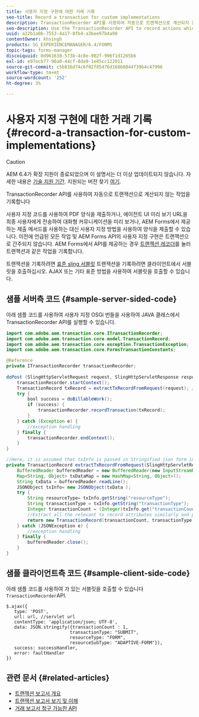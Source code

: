 ```yaml
---
title: 사용자 지정 구현에 대한 거래 기록
seo-title: Record a transaction for custom implementations
description: TransactionRecorder API를 사용하여 자동으로 트랜잭션으로 계산되지 않는 작업을 기록합니다
seo-description: Use the TransactionRecorder API to record actions which are not accounted as transactions automatically
uuid: a22b1a0b-7553-4a17-8fb4-a3bee97b4a98
contentOwner: khsingh
products: SG_EXPERIENCEMANAGER/6.4/FORMS
topic-tags: forms-manager
discoiquuid: 0d961630-573b-4c8e-902f-996f1d1265b6
exl-id: e97ecb77-96a0-44cf-8da9-1e85cc122011
source-git-commit: c5b816d74c6f02f85476d16868844f39b4c47996
workflow-type: tm+mt
source-wordcount: '252'
ht-degree: 3%

---
```


# 사용자 지정 구현에 대한 거래 기록 {#record-a-transaction-for-custom-implementations}

>[!CAUTION]
>
>AEM 6.4가 확장 지원이 종료되었으며 이 설명서는 더 이상 업데이트되지 않습니다. 자세한 내용은 [기술 지원 기간](https://helpx.adobe.com/kr/support/programs/eol-matrix.html). 지원되는 버전 찾기 [여기](https://experienceleague.adobe.com/docs/).

TransactionRecorder API를 사용하여 자동으로 트랜잭션으로 계산되지 않는 작업을 기록합니다

사용자 지정 코드를 사용하여 PDF 양식을 제출하거나, 에이전트 UI 미리 보기 URL을 최종 사용자에게 전송하여 대화형 커뮤니케이션을 미리 보거나, AEM Forms에서 제공하는 제출 메서드를 사용하는 대신 사용자 지정 방법을 사용하여 양식을 제출할 수 있습니다. 이전에 언급된 모든 작업 및 AEM Forms API의 사용자 지정 구현은 트랜잭션으로 간주되지 않습니다. AEM Forms에서 API를 제공하는 경우 [트랜잭션 레코더](https://helpx.adobe.com/experience-manager/6-4/forms/javadocs/com/adobe/aem/transaction/core/ITransactionRecorder.html)를 눌러 트랜잭션과 같은 작업을 기록합니다.

트랜잭션을 기록하려면 [표준 sling 서블릿](https://helpx.adobe.com/experience-manager/using/custom-sling-servlets.html) 트랜잭션을 기록하려면 클라이언트에서 서블릿을 호출하십시오. AJAX 또는 기타 표준 방법을 사용하여 서블릿을 호출할 수 있습니다.

## 샘플 서버측 코드 {#sample-server-sided-code}

아래 샘플 코드를 사용하여 사용자 지정 OSGi 번들을 사용하여 JAVA 클래스에서 TransactionRecorder API를 실행할 수 있습니다.

```java
import com.adobe.aem.transaction.core.ITransactionRecorder;
import com.adobe.aem.transaction.core.model.TransactionRecord;
import com.adobe.aem.transaction.core.exception.TransactionException;
import com.adobe.aem.transaction.core.FormsTransactionConstants;

@Reference
private ITransactionRecorder transactionRecorder;
 
doPost (SlingHttpServletRequest request, SlingHttpServletResponse response) {
    transactionRecorder.startContext();
    TransactionRecord txRecord = extractTxRecordFromRequest(request); //extract transaction relevant data from request
    try {
        bool success = doBillableWork();
        if (success) {
            transactionRecorder.recordTransaction(txRecord);
        }
    } catch (Exception e) {
        //exception handling
    } finally {
        transactionRecorder.endContext();
    }
}

//Here, it is assumed that txInfo is passed in Stringified json form in the ajax call (in data parameter). You can pass txInfo from client in any way that you find suitable.
private TransactionRecord extractTxRecordFromRequest(SlingHttpServletRequest request) {
    BufferedReader bufferedReader = new BufferedReader(new InputStreamReader(request.getInputStream()));
    Map<String, Object> txDataMap = new HashMap<String, Object>();
    String txData = bufferedReader.readLine();
    JSONObject txInfo= new JSONObject(txData );
    try {
        String resourceType= txInfo.getString("resourceType");
        String transactionType = txInfo.getString("transactionType");
        Integer transactionCount = (Integer)txInfo.get("transactionCount");
        //Extract all the relevant tx record attributes similarly and pass them in Transaction Record constructor as per the java doc}
        return new TransactionRecord(transactionCount, transactionType, resourceType, ..);
    } catch (JSONException e) {
        //exception handling
    } finally {
        bufferedReader.close();
    }
}
```

## 샘플 클라이언트측 코드 {#sample-client-side-code}

아래 샘플 코드를 사용하여 가 있는 서블릿을 호출할 수 있습니다 `TransactionRecorder`API.

```
$.ajax({
   type: 'POST',
   url: url, //servlet url
   contentType: 'application/json; UTF-8',
   data: JSON.stringify({transactionCount : 1, 
                        transactionType: "SUBMIT",
                        resourceType: "FORM",
                        resourceSubType: "ADAPTIVE-FORM"}),
   success: successHandler,
   error: faultHandler
})
```

## 관련 문서 {#related-articles}

* [트랜잭션 보고서 개요](/help/forms/using/transaction-reports-overview.md)
* [트랜잭션 보고서 보기 및 이해](/help/forms/using/viewing-and-understanding-transaction-reports.md)
* [거래 보고서 청구 가능한 API](/help/forms/using/transaction-reports-billable-apis.md)
